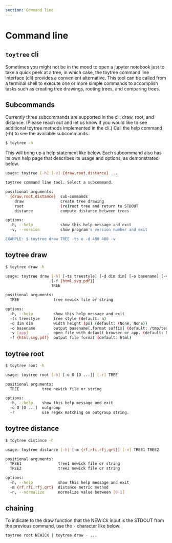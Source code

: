 ```yaml
---
section: Command line
---
```


# Command line


## `toytree` cli
Sometimes you might not be in the mood to open a jupyter notebook just to take a quick peek at a tree, in which case, the toytree command line interface (cli) provides a convenient alternative. This tool can be called from a terminal shell to execute one or more simple commands to accomplish tasks such as creating tree drawings, rooting trees, and comparing trees. 

## Subcommands
Currently three subcommands are supported in the cli: draw, root, and distance. (Please reach out and let us know if you would like to see additional toytree methods implemented in the cli.) Call the help command (-h) to see the available subcommands.

```bash
$ toytree -h
```

This will bring up a help statement like below. Each subcommand also has its own help page that describes its usage and options, as demonstrated below.

```bash
usage: toytree [-h] [-v] {draw,root,distance} ...

toytree command line tool. Select a subcommand.

positional arguments:
  {draw,root,distance}  sub-commands
    draw                create tree drawing
    root                (re)root tree and return to STDOUT
    distance            compute distance between trees

options:
  -h, --help            show this help message and exit
  -v, --version         show program's version number and exit

EXAMPLE: $ toytree draw TREE -ts o -d 400 400 -v
```

## toytree draw

```bash
$ toytree draw -h
```

```bash
usage: toytree draw [-h] [-ts treestyle] [-d dim dim] [-o basename] [-v [app]]
                    [-f {html,svg,pdf}]
                    TREE

positional arguments:
  TREE               tree newick file or string

options:
  -h, --help         show this help message and exit
  -ts treestyle      tree style (default: n)
  -d dim dim         width height (px) (default: (None, None))
  -o basename        output basename[.format suffix] (default: /tmp/test)
  -v [app]           open file with default browser or app. (default: None)
  -f {html,svg,pdf}  output file format (default: html)
```

## toytree root

```bash
$ toytree root -h
```

```bash
usage: toytree root [-h] [-o O [O ...]] [-r] TREE

positional arguments:
  TREE          tree newick file or string

options:
  -h, --help    show this help message and exit
  -o O [O ...]  outgroup
  -r            use regex matching on outgroup string.
```

## toytree distance

```bash
$ toytree distance -h
```

```bash
usage: toytree distance [-h] [-m {rf,rfi,rfj,qrt}] [-n] TREE1 TREE2

positional arguments:
  TREE1                tree1 newick file or string
  TREE2                tree2 newick file or string

options:
  -h, --help           show this help message and exit
  -m {rf,rfi,rfj,qrt}  distance metric method
  -n, --normalize      normalize value between [0-1]
```

## chaining
To indicate to the draw function that the NEWICk input is the STDOUT from the previous command, use the `-` character like below.

```bash
toytree root NEWICK | toytree draw - ...
```
